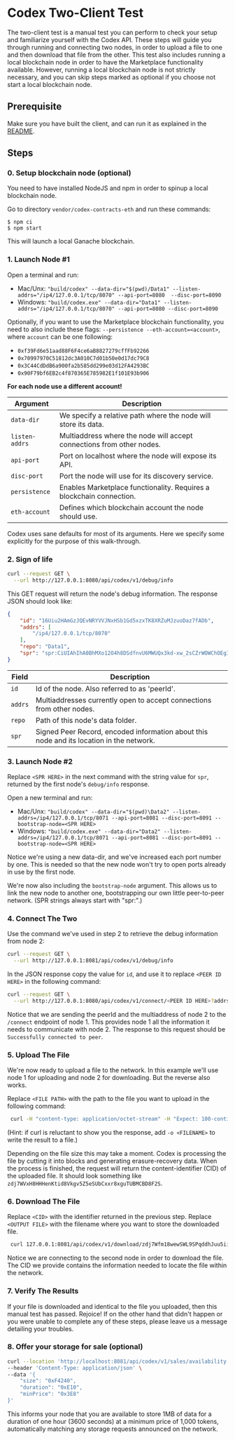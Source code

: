 # Codex Two-Client Test

The two-client test is a manual test you can perform to check your setup and familiarize yourself with the Codex API. These steps will guide you through running and connecting two nodes, in order to upload a file to one and then download that file from the other. This test also includes running a local blockchain node in order to have the Marketplace functionality available. However, running a local blockchain node is not strictly necessary, and you can skip steps marked as optional if you choose not start a local blockchain node.

## Prerequisite

Make sure you have built the client, and can run it as explained in the [README](../README.md).

## Steps

### 0. Setup blockchain node (optional)

You need to have installed NodeJS and npm in order to spinup a local blockchain node.

Go to directory `vendor/codex-contracts-eth` and run these commands:
```
$ npm ci
$ npm start
```

This will launch a local Ganache blockchain.

### 1. Launch Node #1

Open a terminal and run:
- Mac/Unx: `"build/codex" --data-dir="$(pwd)/Data1" --listen-addrs="/ip4/127.0.0.1/tcp/8070" --api-port=8080  --disc-port=8090`
- Windows: `"build/codex.exe" --data-dir="Data1" --listen-addrs="/ip4/127.0.0.1/tcp/8070" --api-port=8080 --disc-port=8090`

Optionally, if you want to use the Marketplace blockchain functionality, you need to also include these flags: `--persistence --eth-account=<account>`, where `account` can be one following:

  - `0xf39Fd6e51aad88F6F4ce6aB8827279cffFb92266`
  - `0x70997970C51812dc3A010C7d01b50e0d17dc79C8`
  - `0x3C44CdDdB6a900fa2b585dd299e03d12FA4293BC`
  - `0x90F79bf6EB2c4f870365E785982E1f101E93b906`

**For each node use a different account!**

| Argument       | Description                                                           |
|----------------|-----------------------------------------------------------------------|
| `data-dir`     | We specify a relative path where the node will store its data.        |
| `listen-addrs` | Multiaddress where the node will accept connections from other nodes. |
| `api-port`     | Port on localhost where the node will expose its API.                 |
| `disc-port`    | Port the node will use for its discovery service.                     |
| `persistence`  | Enables Marketplace functionality. Requires a blockchain connection.    |
| `eth-account`  | Defines which blockchain account the node should use.                     |

Codex uses sane defaults for most of its arguments. Here we specify some explicitly for the purpose of this walk-through.

### 2. Sign of life

```bash
curl --request GET \
  --url http://127.0.0.1:8080/api/codex/v1/debug/info
```

This GET request will return the node's debug information. The response JSON should look like:

```json
{
	"id": "16Uiu2HAmGzJQEvNRYVVJNxHSb1Gd5xzxTK8XRZuMJzuoDaz7fADb",
	"addrs": [
		"/ip4/127.0.0.1/tcp/8070"
	],
	"repo": "Data1",
	"spr": "spr:CiUIAhIhA0BhMXo12O4h8DSdfnvU6MWUQx3kd-xw_2sCZrWOWChOEgIDARo8CicAJQgCEiEDQGExejXY7iHwNJ1-e9ToxZRDHeR37HD_awJmtY5YKE4Q7aqInwYaCwoJBH8AAAGRAh-aKkYwRAIgSHGvrb4mxQbOTU5wdcJJYz3fErkVx4v09nqHE4n9d4ECIGWyfF58pmfUKeC7MWCtIhBDCgNJkjHz2JkKfJoYgqHW"
}
```

| Field   | Description                                                                              |
| ------- | ---------------------------------------------------------------------------------------- |
| `id`    | Id of the node. Also referred to as 'peerId'.                                            |
| `addrs` | Multiaddresses currently open to accept connections from other nodes.                    |
| `repo`  | Path of this node's data folder.                                                         |
| `spr`   | Signed Peer Record, encoded information about this node and its location in the network. |

### 3. Launch Node #2

Replace `<SPR HERE>` in the next command with the string value for `spr`, returned by the first node's `debug/info` response.

Open a new terminal and run:
- Mac/Unx: `"build/codex" --data-dir="$(pwd)\Data2" --listen-addrs=/ip4/127.0.0.1/tcp/8071 --api-port=8081 --disc-port=8091 --bootstrap-node=<SPR HERE>`
- Windows: `"build/codex.exe" --data-dir="Data2" --listen-addrs=/ip4/127.0.0.1/tcp/8071 --api-port=8081 --disc-port=8091 --bootstrap-node=<SPR HERE>`

Notice we're using a new data-dir, and we've increased each port number by one. This is needed so that the new node won't try to open ports already in use by the first node.

We're now also including the `bootstrap-node` argument. This allows us to link the new node to another one, bootstrapping our own little peer-to-peer network. (SPR strings always start with "spr:".)

### 4. Connect The Two

Use the command we've used in step 2 to retrieve the debug information from node 2:

```bash
curl --request GET \
  --url http://127.0.0.1:8081/api/codex/v1/debug/info
```

In the JSON response copy the value for `id`, and use it to replace `<PEER ID HERE>` in the following command:

```bash
curl --request GET \
  --url http://127.0.0.1:8080/api/codex/v1/connect/<PEER ID HERE>?addrs=/ip4/127.0.0.1/tcp/8071
```

Notice that we are sending the peerId and the multiaddress of node 2 to the `/connect` endpoint of node 1. This provides node 1 all the information it needs to communicate with node 2. The response to this request should be `Successfully connected to peer`.

### 5. Upload The File

We're now ready to upload a file to the network. In this example we'll use node 1 for uploading and node 2 for downloading. But the reverse also works.

Replace `<FILE PATH>` with the path to the file you want to upload in the following command:

```bash
 curl -H "content-type: application/octet-stream" -H "Expect: 100-continue" -T "<FILE PATH>" 127.0.0.1:8080/api/codex/v1/upload -X POST
```

(Hint: if curl is reluctant to show you the response, add `-o <FILENAME>` to write the result to a file.)

Depending on the file size this may take a moment. Codex is processing the file by cutting it into blocks and generating erasure-recovery data. When the process is finished, the request will return the content-identifier (CID) of the uploaded file. It should look something like `zdj7WVxH8HHHenKtid8Vkgv5Z5eSUbCxxr8xguTUBMCBD8F2S`.

### 6. Download The File

Replace `<CID>` with the identifier returned in the previous step. Replace `<OUTPUT FILE>` with the filename where you want to store the downloaded file.

```bash
 curl 127.0.0.1:8081/api/codex/v1/download/zdj7Wfm18wewSWL9SPqddhJuu5ii1TJD39rtt3JbVYdKcqM1K --output <OUTPUT FILE>
 ```

Notice we are connecting to the second node in order to download the file. The CID we provide contains the information needed to locate the file within the network.

### 7. Verify The Results

If your file is downloaded and identical to the file you uploaded, then this manual test has passed. Rejoice! If on the other hand that didn't happen or you were unable to complete any of these steps, please leave us a message detailing your troubles.

### 8. Offer your storage for sale (optional)

```bash
curl --location 'http://localhost:8081/api/codex/v1/sales/availability' \
--header 'Content-Type: application/json' \
--data '{
    "size": "0xF4240",
    "duration": "0xE10",
    "minPrice": "0x3E8"
}'
```

This informs your node that you are available to store 1MB of data for a duration of one hour (3600 seconds) at a minimum price of 1,000 tokens, automatically matching any storage requests announced on the network.


